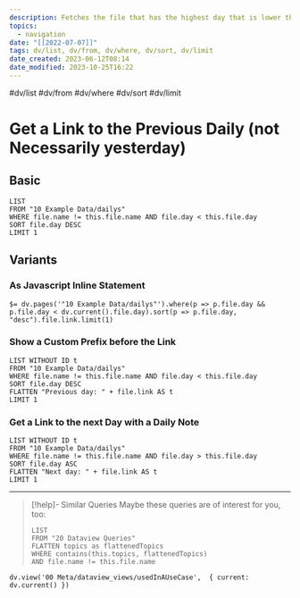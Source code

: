 ```yaml
---
description: Fetches the file that has the highest day that is lower than the current files day in order to get the previous day
topics:
  - navigation
date: "[[2022-07-07]]"
tags: dv/list, dv/from, dv/where, dv/sort, dv/limit
date_created: 2023-06-12T08:14
date_modified: 2023-10-25T16:22
---
```


#dv/list #dv/from #dv/where #dv/sort #dv/limit

# Get a Link to the Previous Daily (not Necessarily yesterday)

## Basic

```dataview
LIST
FROM "10 Example Data/dailys"
WHERE file.name != this.file.name AND file.day < this.file.day
SORT file.day DESC
LIMIT 1
```

## Variants

### As Javascript Inline Statement

`$= dv.pages('"10 Example Data/dailys"').where(p => p.file.day && p.file.day < dv.current().file.day).sort(p => p.file.day, "desc").file.link.limit(1)`

### Show a Custom Prefix before the Link

```dataview
LIST WITHOUT ID t
FROM "10 Example Data/dailys"
WHERE file.name != this.file.name AND file.day < this.file.day
SORT file.day DESC
FLATTEN "Previous day: " + file.link AS t
LIMIT 1
```

### Get a Link to the next Day with a Daily Note

```dataview
LIST WITHOUT ID t
FROM "10 Example Data/dailys"
WHERE file.name != this.file.name AND file.day > this.file.day
SORT file.day ASC
FLATTEN "Next day: " + file.link AS t
LIMIT 1
```

---

<!-- === end of query page ===  -->

> [!help]- Similar Queries
> Maybe these queries are of interest for you, too:
>
> ```dataview
> LIST
> FROM "20 Dataview Queries"
> FLATTEN topics as flattenedTopics
> WHERE contains(this.topics, flattenedTopics)
> AND file.name != this.file.name
> ```

```dataviewjs
dv.view('00 Meta/dataview_views/usedInAUseCase',  { current: dv.current() })
```
